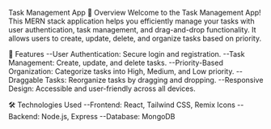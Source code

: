 Task Management App
🚀 Overview
Welcome to the Task Management App! This MERN stack application helps you efficiently manage your tasks with user authentication, task management, and drag-and-drop functionality. It allows users to create, update, delete, and organize tasks based on priority.

📜 Features
--User Authentication: Secure login and registration.
--Task Management: Create, update, and delete tasks.
--Priority-Based Organization: Categorize tasks into High, Medium, and Low priority.
--Draggable Tasks: Reorganize tasks by dragging and dropping.
--Responsive Design: Accessible and user-friendly across all devices.

🛠 Technologies Used
--Frontend: React, Tailwind CSS, Remix Icons
--Backend: Node.js, Express
--Database: MongoDB
